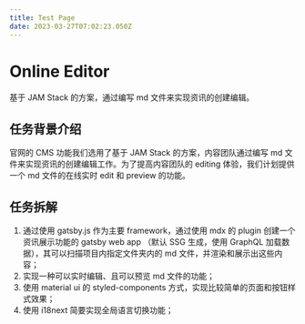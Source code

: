 ```yaml
---
title: Test Page
date: 2023-03-27T07:02:23.050Z
---
```

# Online Editor

基于 JAM Stack 的方案，通过编写 md 文件来实现资讯的创建编辑。

## 任务背景介绍

官网的 CMS 功能我们选用了基于 JAM Stack 的方案，内容团队通过编写 md 文件来实现资讯的创建编辑工作。为了提高内容团队的 editing 体验，我们计划提供一个 md 文件的在线实时 edit 和 preview 的功能。

## 任务拆解

1. 通过使用 gatsby.js 作为主要 framework，通过使用 mdx 的 plugin 创建一个资讯展示功能的 gatsby web app （默认 SSG 生成，使用 GraphQL 加载数据），其可以扫描项目内指定文件夹内的 md 文件，并渲染和展示出这些内容；
2. 实现一种可以实时编辑、且可以预览 md 文件的功能；
3. 使用 material ui 的 styled-components 方式，实现比较简单的页面和按钮样式效果；
4. 使用 i18next 简要实现全局语言切换功能；

